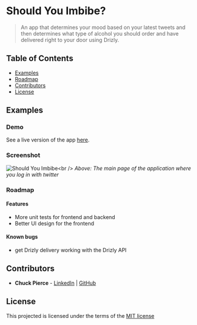 # Should You Imbibe?
> An app that determines your mood based on your latest tweets and then determines what type of alcohol you should order and have delivered right to your door using Drizly.


## Table of Contents

- [Examples](#examples)
- [Roadmap](#roadmap)
- [Contributors](#contributors)
- [License](#license)

## Examples
### Demo

See a live version of the app [here](http://shouldyouimbibe.herokuapp.com).

### Screenshot

![Should You Imbibe ](http://www.chuckmpierce.com/textbook/shouldyouimbibe-screenshot.)<br />
_Above: The main page of the application where you log in with twitter_

### Roadmap

#### Features

-	More unit tests for frontend and backend
-	Better UI design for the frontend

#### Known bugs

- get Drizly delivery working with the Drizly API

## Contributors
* __Chuck Pierce__ -  [LinkedIn](http://linkedin.com/in/chuckmpierce) | [GitHub](https://github.com/ChuckPierce)


## License

This projected is licensed under the terms of the [MIT license](/LICENSE)